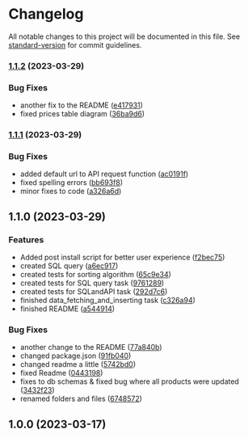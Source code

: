 # Changelog

All notable changes to this project will be documented in this file. See [standard-version](https://github.com/conventional-changelog/standard-version) for commit guidelines.

### [1.1.2](https://github.com/bukomp/exove-2023/compare/v1.1.1...v1.1.2) (2023-03-29)


### Bug Fixes

* another fix to the README ([e417931](https://github.com/bukomp/exove-2023/commit/e417931091fb18c204a3312146419e3292848d31))
* fixed prices table diagram ([36ba9d6](https://github.com/bukomp/exove-2023/commit/36ba9d6ee641105d52402f5eeae5760d9b411822))

### [1.1.1](https://github.com/bukomp/exove-2023/compare/v1.1.0...v1.1.1) (2023-03-29)


### Bug Fixes

* added default url to API request function ([ac0191f](https://github.com/bukomp/exove-2023/commit/ac0191f53bb8fce1fd5a9da254cc98cf1de7ff2d))
* fixed spelling errors ([bb693f8](https://github.com/bukomp/exove-2023/commit/bb693f8c81754c7f1794226bbd88dfec1e1d3fd2))
* minor fixes to code ([a326a6d](https://github.com/bukomp/exove-2023/commit/a326a6dcebf1063d93ef77a786df42401dfb10e6))

## 1.1.0 (2023-03-29)


### Features

* Added post install script for better user experience ([f2bec75](https://github.com/bukomp/exove-2023/commit/f2bec7579730854ab38a46c5b2c8d31284d782b7))
* created SQL query ([a6ec917](https://github.com/bukomp/exove-2023/commit/a6ec917ff84d4237d35afe30a5096639d49d77e8))
* created tests for sorting algorithm ([65c9e34](https://github.com/bukomp/exove-2023/commit/65c9e343b9db83396e3624b7ac8776b473b29311))
* created tests for SQL query task ([9761289](https://github.com/bukomp/exove-2023/commit/97612897b1d0933ba28360dac6c1ea05e31ff25d))
* created tests for SQLandAPI task ([292d7c6](https://github.com/bukomp/exove-2023/commit/292d7c6b5fa2ef3be320eb15fbefdafea2179c4c))
* finished data_fetching_and_inserting task ([c326a94](https://github.com/bukomp/exove-2023/commit/c326a940a8f50a1898af5239a5b25e9aca172fcb))
* finished README ([a544914](https://github.com/bukomp/exove-2023/commit/a5449145b0edfc60768ac4fb051ff2912023a4ee))


### Bug Fixes

* another change to the README ([77a840b](https://github.com/bukomp/exove-2023/commit/77a840bdc2fca2b080ba1bf8a92139d6488a70e1))
* changed package.json ([91fb040](https://github.com/bukomp/exove-2023/commit/91fb04029b48bb50621039e3b4e895ec94f15c3b))
* changed readme a little ([5742bd0](https://github.com/bukomp/exove-2023/commit/5742bd0e6abac02662dcc382533671862b397aa1))
* fixed Readme ([0443198](https://github.com/bukomp/exove-2023/commit/0443198a019d525f47cd1d0591808aa722ca9d24))
* fixes to db schemas & fixed bug where all products were updated ([3432f23](https://github.com/bukomp/exove-2023/commit/3432f23b0bdb603a281e170715c3cda18f9dc771))
* renamed folders and files ([6748572](https://github.com/bukomp/exove-2023/commit/6748572eeb67e5aa8732c6933dfce44f1623fa30))

## 1.0.0 (2023-03-17)
